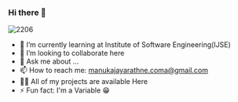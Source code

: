 ### Hi there 👋


![2206](https://user-images.githubusercontent.com/88023478/177030902-d3c6b3da-ea55-4a90-9443-b38f139ff0e7.jpg)





- 🌱 I’m currently learning at Institute of Software Engineering(IJSE)
- 👯 I’m looking to collaborate here
- 💬 Ask me about ...
- 📫 How to reach me: manukajayarathne.coma@gmail.com
- 👨‍💻 All of my projects are available Here
- ⚡ Fun fact: I'm a Variable 😁


